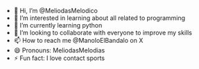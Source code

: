 - 👋 Hi, I’m @MeliodasMelodico
- 👀 I’m interested in learning about all related to programming
- 🌱 I’m currently learning python
- 💞️ I’m looking to collaborate with everyone to improve my skills
- 📫 How to reach me @ManoloElBandalo on X
- 😄 Pronouns: MeliodasMelodias
- ⚡ Fun fact: I love contact sports

<!---
MeliodasMelodico/MeliodasMelodico is a ✨ special ✨ repository because its `README.md` (this file) appears on your GitHub profile.
You can click the Preview link to take a look at your changes.
--->
